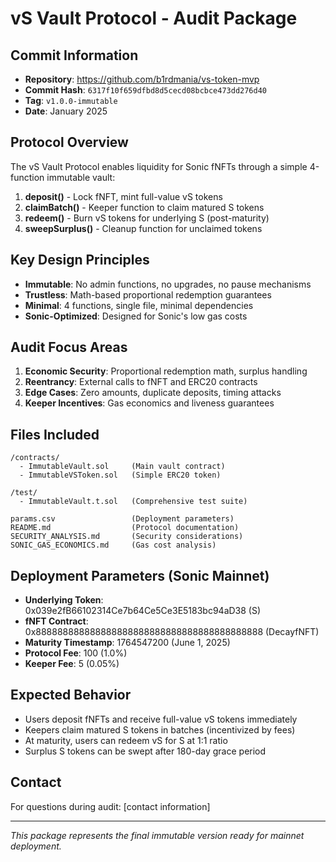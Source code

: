 # vS Vault Protocol - Audit Package

## Commit Information
- **Repository**: https://github.com/b1rdmania/vs-token-mvp
- **Commit Hash**: `6317f10f659dfbd8d5cecd08bcbce473dd276d40`
- **Tag**: `v1.0.0-immutable`
- **Date**: January 2025

## Protocol Overview
The vS Vault Protocol enables liquidity for Sonic fNFTs through a simple 4-function immutable vault:

1. **deposit()** - Lock fNFT, mint full-value vS tokens
2. **claimBatch()** - Keeper function to claim matured S tokens
3. **redeem()** - Burn vS tokens for underlying S (post-maturity)
4. **sweepSurplus()** - Cleanup function for unclaimed tokens

## Key Design Principles
- **Immutable**: No admin functions, no upgrades, no pause mechanisms
- **Trustless**: Math-based proportional redemption guarantees
- **Minimal**: 4 functions, single file, minimal dependencies
- **Sonic-Optimized**: Designed for Sonic's low gas costs

## Audit Focus Areas
1. **Economic Security**: Proportional redemption math, surplus handling
2. **Reentrancy**: External calls to fNFT and ERC20 contracts
3. **Edge Cases**: Zero amounts, duplicate deposits, timing attacks
4. **Keeper Incentives**: Gas economics and liveness guarantees

## Files Included
```
/contracts/
  - ImmutableVault.sol     (Main vault contract)
  - ImmutableVSToken.sol   (Simple ERC20 token)

/test/
  - ImmutableVault.t.sol   (Comprehensive test suite)

params.csv                 (Deployment parameters)
README.md                  (Protocol documentation)
SECURITY_ANALYSIS.md       (Security considerations)
SONIC_GAS_ECONOMICS.md     (Gas cost analysis)
```

## Deployment Parameters (Sonic Mainnet)
- **Underlying Token**: 0x039e2fB66102314Ce7b64Ce5Ce3E5183bc94aD38 (S)
- **fNFT Contract**: 0x888888888888888888888888888888888888888888 (DecayfNFT)
- **Maturity Timestamp**: 1764547200 (June 1, 2025)
- **Protocol Fee**: 100 (1.0%)
- **Keeper Fee**: 5 (0.05%)

## Expected Behavior
- Users deposit fNFTs and receive full-value vS tokens immediately
- Keepers claim matured S tokens in batches (incentivized by fees)
- At maturity, users can redeem vS for S at 1:1 ratio
- Surplus S tokens can be swept after 180-day grace period

## Contact
For questions during audit: [contact information]

---
*This package represents the final immutable version ready for mainnet deployment.* 